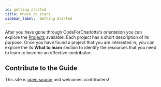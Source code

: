 ```yaml
---
id: getting_started
title: Where to start
sidebar_label:  Getting Started
---
```


After you have gone through CodeForCharlotte's orientation you can explore the [Projects]() available.  Each project has a short description of its purpose.  Once you have found a project that you are interested in, you can explore the its **What to learn** section to identify the resources that you need to learn to become an effective contributor.

## Contribute to the Guide

This site is [open source](https://github.com/CodeForCharlotte/codeforcharlotte.github.io) and welcomes contributers!